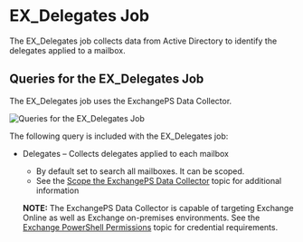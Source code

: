 # EX_Delegates Job

The EX_Delegates job collects data from Active Directory to identify the delegates applied to a
mailbox.

## Queries for the EX_Delegates Job

The EX_Delegates job uses the ExchangePS Data Collector.

![Queries for the EX_Delegates Job](/img/product_docs/accessanalyzer/11.6/accessanalyzer/solutions/exchange/mailboxes/permissions/collection/delegatesquery.webp)

The following query is included with the EX_Delegates job:

- Delegates – Collects delegates applied to each mailbox

    - By default set to search all mailboxes. It can be scoped.
    - See the
      [Scope the ExchangePS Data Collector](/docs/accessanalyzer/11.6/solutions/exchange/casmetrics/ex_aspolicies.md#scope-the-exchangeps-data-collector)
      topic for additional information

    **NOTE:** The ExchangePS Data Collector is capable of targeting Exchange Online as well as
    Exchange on-premises environments. See the
    [Exchange PowerShell Permissions](/docs/accessanalyzer/11.6/requirements/solutions/exchange/powershell.md)
    topic for credential requirements.
